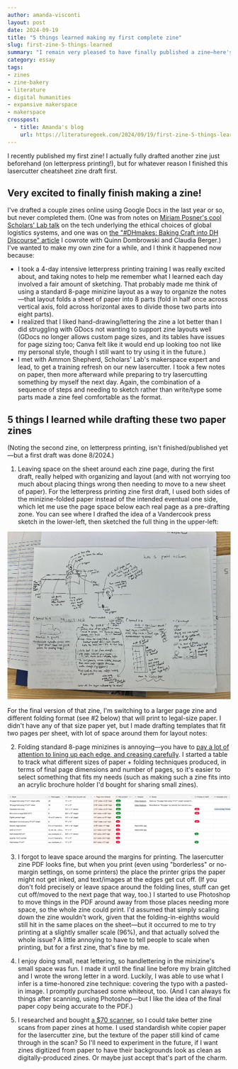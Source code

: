 ```yaml
---
author: amanda-visconti
layout: post
date: 2024-09-19
title: "5 things learned making my first complete zine"
slug: first-zine-5-things-learned
summary: "I remain very pleased to have finally published a zine—here's a couple things I learned about zinemaking, in the process."
category: essay
tags:
- zines
- zine-bakery
- literature
- digital humanities
- expansive makerspace
- makerspace
crosspost:
  - title: Amanda's blog
    url: https://literaturegeek.com/2024/09/19/first-zine-5-things-learned
---
```


I recently published my first zine! I actually fully drafted another zine just beforehand (on letterpress printing!), but for whatever reason I finished this lasercutter cheatsheet zine draft first.

## Very excited to finally finish making a zine!
I've drafted a couple zines online using Google Docs in the last year or so, but never completed them. (One was from notes on [Miriam Posner's cool Scholars' Lab talk](https://scholarslab.lib.virginia.edu/events/invited-speaker-2024-miriam-posner/) on the tech underlying the ethical choices of global logistics systems, and one was on [the "#DHmakes: Baking Craft into DH Discourse" article](https://accesson.kr/kjdh/v.1/1/73/43507) I cowrote with Quinn Dombrowski and Claudia Berger.) I've wanted to make my own zine for a while, and I think it happened now because:
* I took a 4-day intensive letterpress printing training I was really excited about, and taking notes to help me remember what I learned each day involved a fair amount of sketching. That probably made me think of using a standard 8-page minizine layout as a way to organize the notes—that layout folds a sheet of paper into 8 parts (fold in half once across vertical axis, fold across horizontal axes to divide those two parts into eight parts).
* I realized that I liked hand-drawing/lettering the zine a lot better than I did struggling with GDocs not wanting to support zine layouts well (GDocs no longer allows custom page sizes, and its tables have issues for page sizing too; Canva felt like it would end up looking too not like my personal style, though I still want to try using it in the future.)
* I met with Ammon Shepherd, Scholars' Lab's makerspace expert and lead, to get a training refresh on our new lasercutter. I took a few notes on paper, then more afterward while preparing to try lasercutting something by myself the next day. Again, the combination of a sequence of steps and needing to sketch rather than write/type some parts made a zine feel comfortable as the format.

## 5 things I learned while drafting these two paper zines
(Noting the second zine, on letterpress printing, isn't finished/published yet—but a first draft was done 8/2024.)

1. Leaving space on the sheet around each zine page, during the first draft, really helped with organizing and layout (and with not worrying too much about placing things wrong then needing to move to a new sheet of paper). For the letterpress printing zine first draft, I used both sides of the minizine-folded paper instead of the intended eventual one side, which let me use the page space below each real page as a pre-drafting zone. You can see where I drafted the idea of a Vandercook press sketch in the lower-left, then sketched the full thing in the upper-left:

![Photo of the 1st draft of a letterpress minzine, using black pen to sketch on white copier paper](/assets/post-media/2024-09-19-first-zine-5-things-learned/letterpress-biscuit-2-first-draft.jpg)

For the final version of that zine, I'm switching to a larger page zine and different folding format (see #2 below) that will print to legal-size paper. I didn't have any of that size paper yet, but I made drafting templates that fit two pages per sheet, with lot of space around them for layout notes:

2. Folding standard 8-page minizines is annoying—you have to [pay a lot of attention to lining up each edge, and creasing carefully](https://zinebakery.com/homemade-zines#minizine-folding). I started a table to track what different sizes of paper + folding techniques produced, in terms of final page dimensions and number of pages, so it's easier to select something that fits my needs (such as making such a zine fits into an acrylic brochure holder I'd bought for sharing small zines).

![Photo of a digital table showing various zine formats, and the page sizes, folding instructions, etc. each requires](/assets/post-media/2024-09-19-first-zine-5-things-learned/zine-format-table.png)

3. I forgot to leave space around the margins for printing. The lasercutter zine PDF looks fine, but when you print (even using "borderless" or no-margin settings, on some printers) the place the printer grips the paper might not get inked, and text/images at the edges get cut off. (If you don't fold precisely or leave space around the folding lines, stuff can get cut off/moved to the next page that way, too.) I started to use Photoshop to move things in the PDF around away from those places needing more space, so the whole zine could print. I'd assumed that simply scaling down the zine wouldn't work, given that the folding-in-eighths would still hit in the same places on the sheet—but it occurred to me to try printing at a slightly smaller scale (96%), and that actually solved the whole issue? A little annoying to have to tell people to scale when printing, but for a first zine, that's fine by me.

4. I enjoy doing small, neat lettering, so handlettering in the minizine's small space was fun. I made it until the final line before my brain glitched and I wrote the wrong letter in a word. Luckily, I was able to use what I infer is a time-honored zine technique: covering the typo with a pasted-in image. I promptly purchased some whiteout, too. (And I can always fix things after scanning, using Photoshop—but I like the idea of the final paper copy being accurate to the PDF.)

5. I researched and bought [a $70 scanner](https://www.amazon.com/gp/product/B07G5XZVLQ/ref=ppx_yo_dt_b_search_asin_title?ie=UTF8&psc=1), so I could take better zine scans from paper zines at home. I used standardish white copier paper for the lasercutter zine, but the texture of the paper still kind of came through in the scan? So I'll need to experiment in the future, if I want zines digitized from paper to have their backgrounds look as clean as digitally-produced zines. Or maybe just accept that's part of the charm.